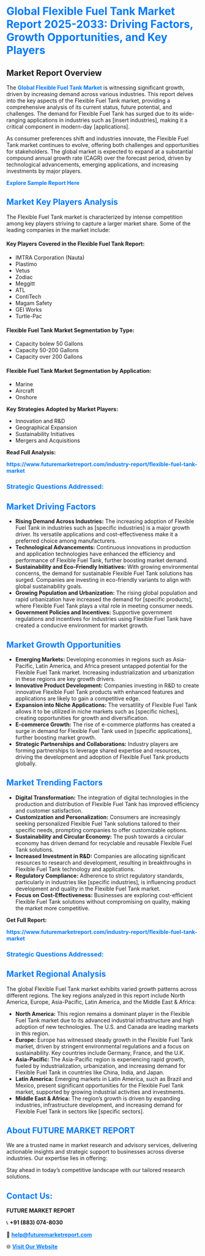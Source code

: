 <h1 style="color: #007BFF;">Global Flexible Fuel Tank Market Report 2025-2033: Driving Factors, Growth Opportunities, and Key Players</h1>

<section id="overview">
<h2>Market Report Overview</h2>
<p>The <a href="https://www.futuremarketreport.com/industry-report/flexible-fuel-tank-market" style="color: #007BFF; text-decoration: none;"><strong>Global Flexible Fuel Tank Market</strong></a> is witnessing significant growth, driven by increasing demand across various industries. This report delves into the key aspects of the Flexible Fuel Tank market, providing a comprehensive analysis of its current status, future potential, and challenges. The demand for Flexible Fuel Tank has surged due to its wide-ranging applications in industries such as [insert industries], making it a critical component in modern-day [applications].</p>
<p>As consumer preferences shift and industries innovate, the Flexible Fuel Tank market continues to evolve, offering both challenges and opportunities for stakeholders. The global market is expected to expand at a substantial compound annual growth rate (CAGR) over the forecast period, driven by technological advancements, emerging applications, and increasing investments by major players.</p>
</section>

<section id="overview">
<p><a href="https://www.futuremarketreport.com/request-sample/reportId=89785" style="color: #007BFF; text-decoration: none;"><strong>Explore Sample Report Here</strong></a></p>
</section>

<section id="key-players">
<h2 style="color: #007BFF;">Market Key Players Analysis</h2>
<p>The Flexible Fuel Tank market is characterized by intense competition among key players striving to capture a larger market share. Some of the leading companies in the market include:</p>
<h4>Key Players Covered in the Flexible Fuel Tank Report:</h4>
<ul><li>IMTRA Corporation (Nauta)</li><li>Plastimo</li><li>Vetus</li><li>Zodiac</li><li>Meggitt</li><li>ATL</li><li>ContiTech</li><li>Magam Safety</li><li>GEI Works</li><li>Turtle-Pac</li></ul>
<h4>Flexible Fuel Tank Market Segmentation by Type:</h4>
<ul><li>Capacity bolew 50 Gallons</li><li>Capacity 50-200 Gallons</li><li>Capacity over 200 Gallons</li></ul>

<h4>Flexible Fuel Tank Market Segmentation by Application:</h4>
<ul><li>Marine</li><li>Aircraft</li><li>Onshore</li></ul>
<p><strong>Key Strategies Adopted by Market Players:</strong></p>
<ul>
<li>Innovation and R&D</li>
<li>Geographical Expansion</li>
<li>Sustainability Initiatives</li>
<li>Mergers and Acquisitions</li>
</ul>
</section>

<section>
<p><strong>Read Full Analysis: </strong></p><a href="https://www.futuremarketreport.com/industry-report/flexible-fuel-tank-market" style="color: #007BFF; text-decoration: none;"><strong>https://www.futuremarketreport.com/industry-report/flexible-fuel-tank-market</strong></a>
<h3 style="color: #007BFF;">Strategic Questions Addressed:</h3>
</section>

<section id="driving-factors">
<h2 style="color: #007BFF;">Market Driving Factors</h2>
<ul>
<li><strong>Rising Demand Across Industries:</strong> The increasing adoption of Flexible Fuel Tank in industries such as [specific industries] is a major growth driver. Its versatile applications and cost-effectiveness make it a preferred choice among manufacturers.</li>
<li><strong>Technological Advancements:</strong> Continuous innovations in production and application technologies have enhanced the efficiency and performance of Flexible Fuel Tank, further boosting market demand.</li>
<li><strong>Sustainability and Eco-Friendly Initiatives:</strong> With growing environmental concerns, the demand for sustainable Flexible Fuel Tank solutions has surged. Companies are investing in eco-friendly variants to align with global sustainability goals.</li>
<li><strong>Growing Population and Urbanization:</strong> The rising global population and rapid urbanization have increased the demand for [specific products], where Flexible Fuel Tank plays a vital role in meeting consumer needs.</li>
<li><strong>Government Policies and Incentives:</strong> Supportive government regulations and incentives for industries using Flexible Fuel Tank have created a conducive environment for market growth.</li>
</ul>
</section>

<section id="growth-opportunities">
<h2 style="color: #007BFF;">Market Growth Opportunities</h2>
<ul>
<li><strong>Emerging Markets:</strong> Developing economies in regions such as Asia-Pacific, Latin America, and Africa present untapped potential for the Flexible Fuel Tank market. Increasing industrialization and urbanization in these regions are key growth drivers.</li>
<li><strong>Innovative Product Development:</strong> Companies investing in R&D to create innovative Flexible Fuel Tank products with enhanced features and applications are likely to gain a competitive edge.</li>
<li><strong>Expansion into Niche Applications:</strong> The versatility of Flexible Fuel Tank allows it to be utilized in niche markets such as [specific niches], creating opportunities for growth and diversification.</li>
<li><strong>E-commerce Growth:</strong> The rise of e-commerce platforms has created a surge in demand for Flexible Fuel Tank used in [specific applications], further boosting market growth.</li>
<li><strong>Strategic Partnerships and Collaborations:</strong> Industry players are forming partnerships to leverage shared expertise and resources, driving the development and adoption of Flexible Fuel Tank products globally.</li>
</ul>
</section>

<section id="trending-factors">
<h2 style="color: #007BFF;">Market Trending Factors</h2>
<ul>
<li><strong>Digital Transformation:</strong> The integration of digital technologies in the production and distribution of Flexible Fuel Tank has improved efficiency and customer satisfaction.</li>
<li><strong>Customization and Personalization:</strong> Consumers are increasingly seeking personalized Flexible Fuel Tank solutions tailored to their specific needs, prompting companies to offer customizable options.</li>
<li><strong>Sustainability and Circular Economy:</strong> The push towards a circular economy has driven demand for recyclable and reusable Flexible Fuel Tank solutions.</li>
<li><strong>Increased Investment in R&D:</strong> Companies are allocating significant resources to research and development, resulting in breakthroughs in Flexible Fuel Tank technology and applications.</li>
<li><strong>Regulatory Compliance:</strong> Adherence to strict regulatory standards, particularly in industries like [specific industries], is influencing product development and quality in the Flexible Fuel Tank market.</li>
<li><strong>Focus on Cost-Effectiveness:</strong> Businesses are exploring cost-efficient Flexible Fuel Tank solutions without compromising on quality, making the market more competitive.</li>
</ul>
</section>

<section>
<p><strong>Get Full Report: </strong></p><a href="https://www.futuremarketreport.com/industry-report/flexible-fuel-tank-market" style="color: #007BFF; text-decoration: none;"><strong>https://www.futuremarketreport.com/industry-report/flexible-fuel-tank-market</strong></a>
<h3 style="color: #007BFF;">Strategic Questions Addressed:</h3>
</section>


<section id="regional-analysis">
<h2 style="color: #007BFF;">Market Regional Analysis</h2>
<p>The global Flexible Fuel Tank market exhibits varied growth patterns across different regions. The key regions analyzed in this report include North America, Europe, Asia-Pacific, Latin America, and the Middle East & Africa:</p>
<ul>
<li><strong>North America:</strong> This region remains a dominant player in the Flexible Fuel Tank market due to its advanced industrial infrastructure and high adoption of new technologies. The U.S. and Canada are leading markets in this region.</li>
<li><strong>Europe:</strong> Europe has witnessed steady growth in the Flexible Fuel Tank market, driven by stringent environmental regulations and a focus on sustainability. Key countries include Germany, France, and the U.K.</li>
<li><strong>Asia-Pacific:</strong> The Asia-Pacific region is experiencing rapid growth, fueled by industrialization, urbanization, and increasing demand for Flexible Fuel Tank in countries like China, India, and Japan.</li>
<li><strong>Latin America:</strong> Emerging markets in Latin America, such as Brazil and Mexico, present significant opportunities for the Flexible Fuel Tank market, supported by growing industrial activities and investments.</li>
<li><strong>Middle East & Africa:</strong> The region’s growth is driven by expanding industries, infrastructure development, and increasing demand for Flexible Fuel Tank in sectors like [specific sectors].</li>
</ul>
</section>

<footer>
<h2 style="color: #007BFF;">About FUTURE MARKET REPORT</h2>
<p>We are a trusted name in market research and advisory services, delivering actionable insights and strategic support to businesses across diverse industries. Our expertise lies in offering:</p>

<p>Stay ahead in today’s competitive landscape with our tailored research solutions.</p>

<h2 style="color: #007BFF;">Contact Us:</h2>
<p><strong>FUTURE MARKET REPORT</strong></p>
<p>📞 <strong>+91 (883) 074-8030</strong></p>
<p>📧 <strong><a href="mailto:help@futuremarketreport.com" style="color: #007BFF;">help@futuremarketreport.com</a></strong></p>
<p>🌐 <strong><a href="https://www.futuremarketreport.com/" style="color: #007BFF;">Visit Our Website</a></strong></p>
</footer>